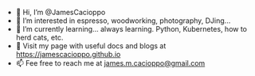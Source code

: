 - 👋 Hi, I’m @JamesCacioppo
- 👀 I’m interested in espresso, woodworking, photography, DJing...
- 🌱 I’m currently learning... always learning.  Python, Kubernetes, how to herd cats, etc.
- 💞️ Visit my page with useful docs and blogs at https://jamescacioppo.github.io
- 📫 Fee free to reach me at james.m.cacioppo@gmail.com

<!---
JamesCacioppo/JamesCacioppo is a ✨ special ✨ repository because its `README.md` (this file) appears on your GitHub profile.
You can click the Preview link to take a look at your changes.
--->
